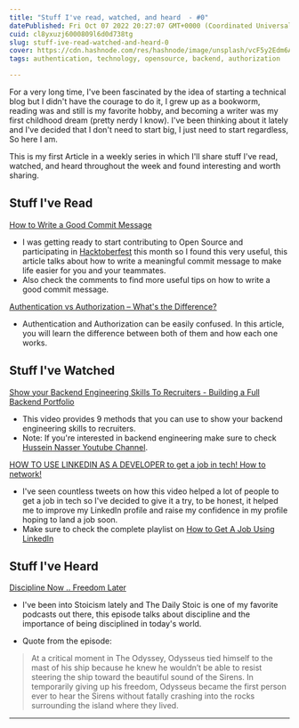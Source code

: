 ```yaml
---
title: "Stuff I've read, watched, and heard  - #0"
datePublished: Fri Oct 07 2022 20:27:07 GMT+0000 (Coordinated Universal Time)
cuid: cl8yxuzj6000809l6d0d738tg
slug: stuff-ive-read-watched-and-heard-0
cover: https://cdn.hashnode.com/res/hashnode/image/unsplash/vcF5y2Edm6A/upload/v1664739929731/kg7OhCxJh.jpeg
tags: authentication, technology, opensource, backend, authorization

---
```


For a very long time, I've been fascinated by the idea of starting a technical blog but I didn't have the courage to do it, I grew up as a bookworm, reading was and still is my favorite hobby, and becoming a writer was my first childhood dream (pretty nerdy I know). I've been thinking about it lately and I've decided that I don't need to start big, I just need to start regardless, So here I am.

This is my first Article in a weekly series in which I'll share stuff I've read, watched, and heard throughout the week and found interesting and worth sharing.

## Stuff I've Read
[How to Write a Good Commit Message](https://dev.to/chrissiemhrk/git-commit-message-5e21)
- I was getting ready to start contributing to Open Source and participating in [Hacktoberfest](https://hacktoberfest.com/) this month so I found this very useful, this article talks about how to write a meaningful commit message to make life easier for you and your teammates.
- Also check the comments to find more useful tips on how to write a good commit message.

[Authentication vs Authorization – What's the Difference?](https://www.freecodecamp.org/news/whats-the-difference-between-authentication-and-authorisation/)
- Authentication and Authorization can be easily confused. In this article, you will learn the difference between both of them and how each one works.

## Stuff I've Watched

[Show your Backend Engineering Skills To Recruiters - Building a Full Backend Portfolio
](https://youtu.be/nIracKeqsFk)
- This video provides 9 methods that you can use to show your backend engineering skills to recruiters.
- Note: If you're interested in backend engineering make sure to check [Hussein Nasser 
 Youtube Channel](https://www.youtube.com/c/HusseinNasser-software-engineering).

[HOW TO USE LINKEDIN AS A DEVELOPER to get a job in tech! How to network!
](https://youtu.be/SG5Sb5WTV_g)
- I've seen countless tweets on how this video helped a lot of people to get a job in tech so I've decided to give it a try, to be honest, it helped me to improve my LinkedIn profile and raise my confidence in my profile hoping to land a job soon.
- Make sure to check the complete playlist on [How to Get A Job Using LinkedIn](https://youtube.com/playlist?list=PL54X5yR8qizsMpvTCqUIEFMeEp-chvcxk)

## Stuff I've Heard
 
[Discipline Now .. Freedom Later](Link)
- I've been into Stoicism lately and The Daily Stoic is one of my favorite podcasts out there, this episode talks about discipline and the importance of being disciplined in today's world.

- Quote from the episode:
> At a critical moment in The Odyssey, Odysseus tied himself to the mast of his ship because he knew he wouldn’t be able to resist steering the ship toward the beautiful sound of the Sirens. In temporarily giving up his freedom, Odysseus became the first person ever to hear the Sirens without fatally crashing into the rocks surrounding the island where they lived.
---
